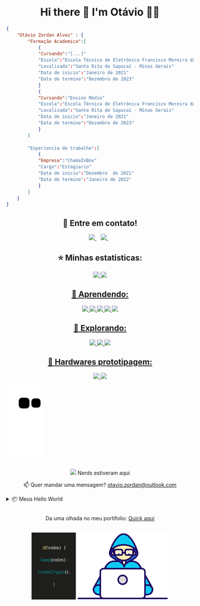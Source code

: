 <h1 align='center'>
  Hi there 👋 I'm Otávio 👨‍💻
</h1>

```Json
{
	"Otávio Zordan Alves" : {
		"Formação Academica":[
			{
			"Cursando":"[...]"
			"Escola":"Escola Técnica de Eletrônica Francisco Moreira da Costa"
			"Localizada":"Santa Rita do Sapucaí - Minas Gerais"
			"Data de inicio":"Janeiro de 2021"
			"Data de termino":"Dezembro de 2023"
			}
			{
			"Cursando":"Ensino Médio"
			"Escola":"Escola Técnica de Eletrônica Francisco Moreira da Costa"
			"Localizada":"Santa Rita do Sapucaí - Minas Gerais"
			"Data de inicio":"Janeiro de 2021"
			"Data de termino":"Dezembro de 2023"
			}
		]
		
		"Experiencia de trabalho":[
			{
			"Empresa":"ChamaInBox"
			"Cargo":"Estagiario"
			"Data de inicio":"Dezembro  de 2021"
			"Data de termino":"Janeiro de 2022"
			}
		]
	}
}
```
  
<h2 align='center'>
 💬 Entre em contato!
</h2>

<p align='center'>
 
  <a href="https://www.linkedin.com/in/ot%C3%A1vio-zordan-alves-b88160211/">
    <img src="https://img.shields.io/badge/linkedin-%230077B5.svg?&style=for-the-badge&logo=linkedin&logoColor=white" />
  </a>&nbsp;&nbsp;
  <a href="https://instagram.com/otaviozordan">
    <img src="https://img.shields.io/badge/instagram-%23E4405F.svg?&style=for-the-badge&logo=instagram&logoColor=white" />        
  </a>&nbsp;&nbsp;
  
</p>
  
<h2 align='center'>
  ⭐ Minhas estatisticas:
</h2>

<div align="center">
  <a href="https://github.com/otaviozordan">
  <img height="180em" src="https://github-readme-stats.vercel.app/api?username=otaviozordan&show_icons=true&theme=blue-green&include_all_commits=true&count_private=true"/>
  <img height="180em" src="https://github-readme-stats.vercel.app/api/top-langs/?username=otaviozordan&theme=blue-green&hide_langs_below=1"/>
</div>

<div> 
<h2 align='center'>
 🚀 Aprendendo:
</h2>
<p align='center'>
  <img src="https://img.shields.io/badge/HTML5-E34F26?style=for-the-badge&logo=html5&logoColor=white" />
  <img src="https://img.shields.io/badge/CSS3-1572B6?style=for-the-badge&logo=css3&logoColor=white" />
  <img src="https://img.shields.io/badge/Flask-000000?style=for-the-badge&logo=flask&logoColor=white" />	
  <img src="https://img.shields.io/badge/Python-FFD43B?style=for-the-badge&logo=python&logoColor=darkgreen" />
  <img src="https://img.shields.io/badge/C%2B%2B-00599C?style=for-the-badge&logo=c%2B%2B&logoColor=white" />
</p>
  
<h2 align='center'>
 🔭 Explorando:
</h2>
<p align='center'>
  <img src="https://img.shields.io/badge/Git-F05032?style=for-the-badge&logo=git&logoColor=white" />
  <img src="https://img.shields.io/badge/MySQL-005C84?style=for-the-badge&logo=mysql&logoColor=white" />
  <img src="https://img.shields.io/badge/Kali_Linux-557C94?style=for-the-badge&logo=kali-linux&logoColor=white" />	
</p>

<h2 align='center'>
  🔧 Hardwares prototipagem:
</h2>
<p align='center'>
  <img src="https://img.shields.io/badge/Arduino-00979D?style=for-the-badge&logo=Arduino&logoColor=white" />
  <img src="https://img.shields.io/badge/Raspberry%20Pi-A22846?style=for-the-badge&logo=Raspberry%20Pi&logoColor=white" />
 </p>

   ![Snake animation](https://github.com/rafaballerini/rafaballerini/blob/output/github-contribution-grid-snake.svg)
</div>

##
  
<p align='center'>
  <a href="#"><img src="https://badges.pufler.dev/visits/otaviozordan/otaviozordan"></a>  Nerds estiveram aqui
</p>

<p align='center'>
  📫 Quer mandar uma mensagem? <a href='mailto:otavio.zordan@outook.com'>otavio.zordan@outlook.com</a>
</p>

<details>
<summary>📦 Meus Hello World</summary>
<ul>

<li>Assembly</

```assembly
section     .text
global      _start

_start:

    mov     edx,len
    mov     ecx,msg
    mov     ebx,1
    mov     eax,4
    int     0x80

    mov     eax,1
    int     0x80

section     .data

msg     db  'Olá, Mundo!',0xa 
len     equ $ - msg
```
##
<li>C</li>

```c
#include <stdio.h>
int main() {
 printf("Olá, Mundo!\n");
 return 0;
}
```
##
<li>C++</li>

```cpp
#include <iostream>
int main() {
std::cout << "Olá, Mundo!" << std::endl;
return 0;
}
}
```
##
<li>SQL</li>

```SQL
SELECT "Olá, Mundo!"
```
##
<li>Lua</li>

```lua
print "Olá, Mundo!"
```
##
<li>PHP</li>

```php
<?="Olá, Mundo!\n"?>
```
##
<li>Python</li>

```python
print("Olá, Mundo!")
```
##
<li>JavaScript</li>

```javascript
console.log("Olá, Mundo!");
```
##
<li>Java</li>

```java
class OlaMundo {
    public static void main(String args[]) {
        System.out.println("Olá, Mundo!");
    }
}
```
##
<li>Ruby</li>

```ruby
puts "Olá, Mundo!"
```
##
<li>C#</li>

```c#
using System; 
namespace HelloWorldApp { 
    class Geeks { 
	    static void Main(string[] args) {
           Console.WriteLine("Olá, Mundo!"); 
	       Console.ReadKey(); 
	    } 
    } 
} 
```
</ul>
</details>

##
<p align='center'>
  Da uma olhada no meu portifolio: <a href='otaviozordan.github.io'>Quick aqui</a>
</p>

##
<p align='center'>
<img height="180em" src="https://github.com/otaviozordan/otaviozordan/blob/main/KeepCalm.jpg">
<img height="180em" src="https://github.com/otaviozordan/otaviozordan/blob/main/Developer.gif?raw=true">
</p>
